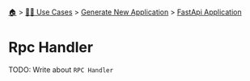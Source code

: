 <!--startTocHeader-->
[🏠](../../../README.md) > [👷🏽 Use Cases](../../README.md) > [Generate New Application](../README.md) > [FastApi Application](README.md)
# Rpc Handler
<!--endTocHeader-->
TODO: Write about `RPC Handler`
<!--startTocSubTopic-->
<!--endTocSubTopic-->